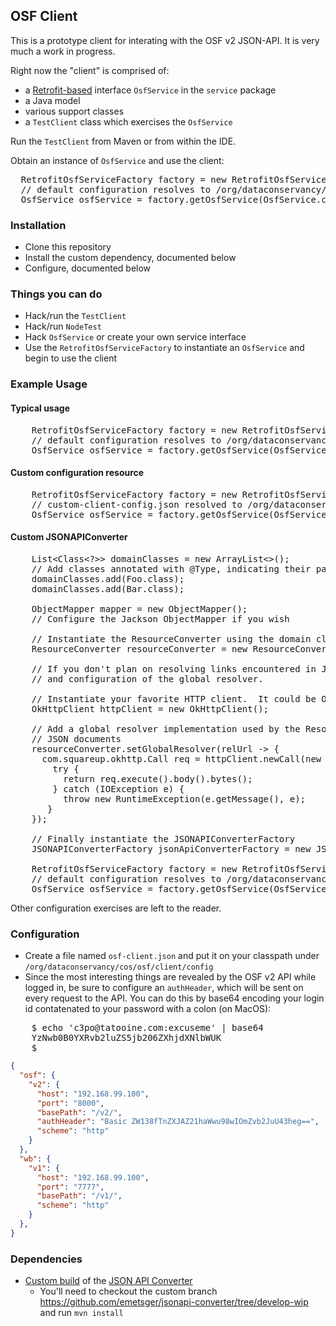 ## OSF Client

This is a prototype client for interating with the OSF v2 JSON-API.  It is very much a work in progress.

Right now the "client" is comprised of:
* a [Retrofit-based](http://square.github.io/retrofit/) interface `OsfService` in the `service` package
* a Java model
* various support classes
* a `TestClient` class which exercises the `OsfService`

Run the `TestClient` from Maven or from within the IDE.

Obtain an instance of `OsfService` and use the client:
<pre>
  RetrofitOsfServiceFactory factory = new RetrofitOsfServiceFactory();
  // default configuration resolves to /org/dataconservancy/cos/osf/client/config/osf-client.json
  OsfService osfService = factory.getOsfService(OsfService.class);
</pre>

### Installation

* Clone this repository
* Install the custom dependency, documented below
* Configure, documented below

### Things you can do

* Hack/run the `TestClient`
* Hack/run `NodeTest`
* Hack `OsfService` or create your own service interface
* Use the `RetrofitOsfServiceFactory` to instantiate an `OsfService` and begin to use the client

### Example Usage

#### Typical usage
<pre>
    RetrofitOsfServiceFactory factory = new RetrofitOsfServiceFactory();
    // default configuration resolves to /org/dataconservancy/cos/osf/client/config/osf-client.json
    OsfService osfService = factory.getOsfService(OsfService.class);
</pre>
#### Custom configuration resource
<pre>
    RetrofitOsfServiceFactory factory = new RetrofitOsfServiceFactory("custom-client-config.json");
    // custom-client-config.json resolved to /org/dataconservancy/cos/osf/client/config/custom-client-config.json
    OsfService osfService = factory.getOsfService(OsfService.class);
</pre>
#### Custom JSONAPIConverter
<pre>
    List&lt;Class&lt;?&gt;&gt; domainClasses = new ArrayList&lt;&gt;();
    // Add classes annotated with @Type, indicating their participation in the JSON-API Converter framework
    domainClasses.add(Foo.class);
    domainClasses.add(Bar.class);

    ObjectMapper mapper = new ObjectMapper();
    // Configure the Jackson ObjectMapper if you wish

    // Instantiate the ResourceConverter using the domain classes and ObjectMapper
    ResourceConverter resourceConverter = new ResourceConverter(mapper, domainClasses.toArray(new Class[]{}));

    // If you don't plan on resolving links encountered in JSON documents, you can skip the instantiation
    // and configuration of the global resolver.

    // Instantiate your favorite HTTP client.  It could be OkHttp or any other library.
    OkHttpClient httpClient = new OkHttpClient();

    // Add a global resolver implementation used by the ResourceConverter to resolve URLs encountered in
    // JSON documents
    resourceConverter.setGlobalResolver(relUrl -&gt; {
      com.squareup.okhttp.Call req = httpClient.newCall(new Request.Builder().url(relUrl).build());
        try {
          return req.execute().body().bytes();
        } catch (IOException e) {
          throw new RuntimeException(e.getMessage(), e);
       }
    });

    // Finally instantiate the JSONAPIConverterFactory
    JSONAPIConverterFactory jsonApiConverterFactory = new JSONAPIConverterFactory(resourceConverter);

    RetrofitOsfServiceFactory factory = new RetrofitOsfServiceFactory(jsonApiConverterFactory);
    // default configuration resolves to /org/dataconservancy/cos/osf/client/config/osf-client.json
    OsfService osfService = factory.getOsfService(OsfService.class);
</pre>
Other configuration exercises are left to the reader.

### Configuration

* Create a file named `osf-client.json` and put it on your classpath under `/org/dataconservancy/cos/osf/client/config`
* Since the most interesting things are revealed by the OSF v2 API while logged in, be sure to configure an `authHeader`, which will be sent on every request to the API.  You can do this by base64 encoding your login id contatenated to your password with a colon (on MacOS):

<pre>
    $ echo 'c3po@tatooine.com:excuseme' | base64
    YzNwb0B0YXRvb2luZS5jb206ZXhjdXNlbWUK
    $
</pre>

```json
{
  "osf": {
    "v2": {
      "host": "192.168.99.100",
      "port": "8000",
      "basePath": "/v2/",
      "authHeader": "Basic ZW138fTnZXJAZ21haWwu98wIOmZvb2JuU43heg==",
      "scheme": "http"
    }
  },
  "wb": {
    "v1": {
      "host": "192.168.99.100",
      "port": "7777",
      "basePath": "/v1/",
      "scheme": "http"
    }
  },
}
```

### Dependencies

* [Custom build](https://github.com/emetsger/jsonapi-converter/tree/develop-wip) of the [JSON API Converter](https://github.com/jasminb/jsonapi-converter)
  * You'll need to checkout the custom branch https://github.com/emetsger/jsonapi-converter/tree/develop-wip and run `mvn install`
